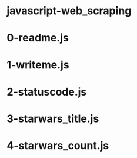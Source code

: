 # javascript-web_scraping
# 0-readme.js
# 1-writeme.js
# 2-statuscode.js
# 3-starwars_title.js
# 4-starwars_count.js
